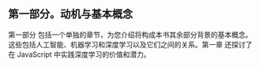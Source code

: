 ## 第一部分。动机与基本概念

第一部分 包括一个单独的章节，为您介绍将构成本书其余部分背景的基本概念。这些包括人工智能、机器学习和深度学习以及它们之间的关系。第一章 还探讨了在 JavaScript 中实践深度学习的价值和潜力。
